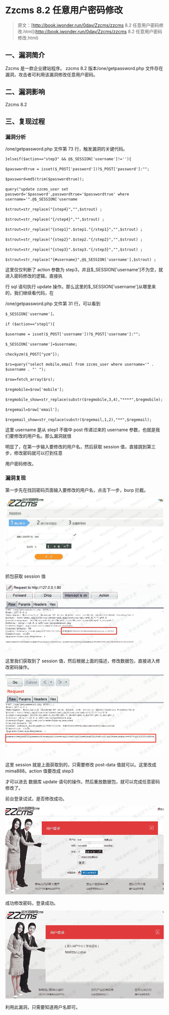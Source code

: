 # Zzcms 8.2 任意用户密码修改

> 原文：[http://book.iwonder.run/0day/Zzcms/zzcms 8.2 任意用户密码修改.html](http://book.iwonder.run/0day/Zzcms/zzcms 8.2 任意用户密码修改.html)

## 一、漏洞简介

Zzcms 是一款企业建站程序。 zzcms 8.2 版本/one/getpassword.php 文件存在漏洞，攻击者可利用该漏洞修改任意用户密码。

## 二、漏洞影响

Zzcms 8.2

## 三、复现过程

### 漏洞分析

/one/getpassword.php 文件第 73 行，触发漏洞的关键代码。

```
}elseif($action=="step3" && @$_SESSION['username']!=''){

$passwordtrue = isset($_POST['password'])?$_POST['password']:"";

$password=md5(trim($passwordtrue));

query("update zzcms_user set password='$password',passwordtrue='$passwordtrue' where username='".@$_SESSION['username

$strout=str_replace("{step4}","",$strout) ;

$strout=str_replace("{/step4}","",$strout) ; 

$strout=str_replace("{step1}".$step1."{/step1}","",$strout) ;

$strout=str_replace("{step2}".$step2."{/step2}","",$strout) ;

$strout=str_replace("{step3}".$step3."{/step3}","",$strout) ;

$strout=str_replace("{#username}",@$_SESSION['username'],$strout) ; 
```

这里仅仅判断了 action 参数为 step3，并且$_SESSION['username']不为空，就进入密码修改的逻辑，直接执

行 sql 语句执行 update 操作。那么这里的$_SESSION['username']从哪里来的，我们继续看代码，在

/one/getpassword.php 文件第 31 行，可以看到

```
$_SESSION['username']。

if ($action=="step1"){

$username = isset($_POST['username'])?$_POST['username']:"";

$_SESSION['username']=$username;

checkyzm($_POST["yzm"]);

$rs=query("select mobile,email from zzcms_user where username='" . $username . "' ");

$row=fetch_array($rs);

$regmobile=$row['mobile'];

$regmobile_show=str_replace(substr($regmobile,3,4),"****",$regmobile);

$regemail=$row['email'];

$regemail_show=str_replace(substr($regemail,1,2),"**",$regemail); 
```

这里 username 是从 step1 不做中 post 传递过来的 username 参数，也就是我们要修改的用户名。那么漏洞就很

明显了，在第一步输入要修改的用户名，然后获取 session 值，直接跳到第三步，修改密码就可以打到任意

用户密码修改。

### 漏洞复现

第一步先在找回密码页面输入要修改的用户名，点击下一步，burp 拦截。

![image](img/1aca2fd35c1e8d1931285942fad35658.png)

抓包获取 session 值

![image](img/da28d15acff6458f7229cd75fcc530f1.png)

这里我们获取到了 session 值，然后根据上面的描述，修改数据包，直接进入修改密码操作。

![image](img/dd206a33d8599019656a719159986b50.png)

这里 session 就是上面获取到的，只需要修改 post-data 值就可以。这里改成 mima888。action 值要改成 step3

才可以进去 数据库 update 语句的操作。然后重放数据包，就可以完成任意密码修改了。

前台登录试试，是否修改成功。

![image](img/282860aae6d4ac316e3b224db620bf9a.png)

成功修改密码，登录成功。

![image](img/444e946f8e20912ecbe472bce65319f8.png)

利用此漏洞，只需要知道用户名即可。

